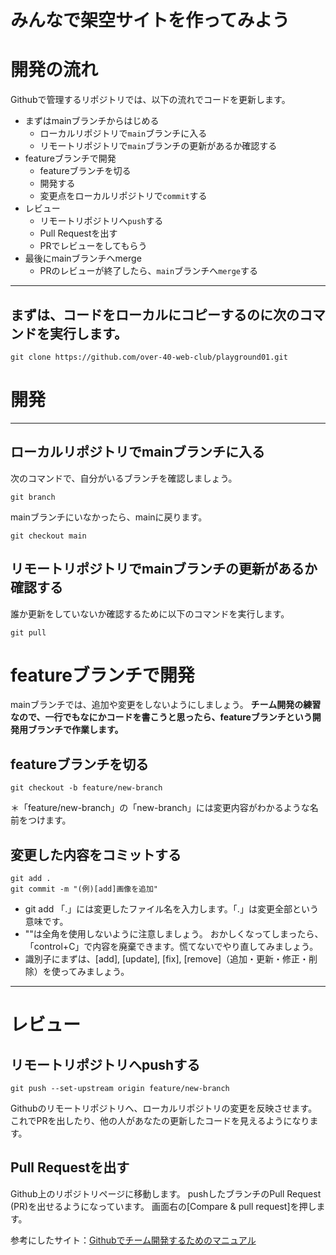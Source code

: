 # みんなで架空サイトを作ってみよう

# 開発の流れ

Githubで管理するリポジトリでは、以下の流れでコードを更新します。

* まずはmainブランチからはじめる
    * ローカルリポジトリで`main`ブランチに入る
    * リモートリポジトリで`main`ブランチの更新があるか確認する
* featureブランチで開発
    * featureブランチを切る
    * 開発する
    * 変更点をローカルリポジトリで`commit`する
* レビュー
    * リモートリポジトリへ`push`する
    * Pull Requestを出す
    * PRでレビューをしてもらう
* 最後にmainブランチへmerge
    * PRのレビューが終了したら、`main`ブランチへ`merge`する

---------
## まずは、コードをローカルにコピーするのに次のコマンドを実行します。

```
git clone https://github.com/over-40-web-club/playground01.git
```

# 開発
---------
## ローカルリポジトリでmainブランチに入る
次のコマンドで、自分がいるブランチを確認しましょう。
```
git branch
```

mainブランチにいなかったら、mainに戻ります。
```
git checkout main
```

## リモートリポジトリでmainブランチの更新があるか確認する
誰か更新をしていないか確認するために以下のコマンドを実行します。
```
git pull
```

# featureブランチで開発

mainブランチでは、追加や変更をしないようにしましょう。
**チーム開発の練習なので、一行でもなにかコードを書こうと思ったら、featureブランチという開発用ブランチで作業します。**

## featureブランチを切る

```
git checkout -b feature/new-branch
```
＊「feature/new-branch」の「new-branch」には変更内容がわかるような名前をつけます。

## 変更した内容をコミットする

```
git add .
git commit -m "(例)[add]画像を追加"
```
- git add 「.」には変更したファイル名を入力します。「.」は変更全部という意味です。
- ""は全角を使用しないように注意しましょう。
おかしくなってしまったら、「control+C」で内容を廃棄できます。慌てないでやり直してみましょう。
- 識別子にまずは、[add], [update], [fix], [remove]（追加・更新・修正・削除）を使ってみましょう。


----
# レビュー

## リモートリポジトリへpushする
```
git push --set-upstream origin feature/new-branch
```


Githubのリモートリポジトリへ、ローカルリポジトリの変更を反映させます。
これでPRを出したり、他の人があなたの更新したコードを見えるようになります。

## Pull Requestを出す
Github上のリポジトリページに移動します。
pushしたブランチのPull Request (PR)を出せるようになっています。
画面右の[Compare & pull request]を押します。



参考にしたサイト：[Githubでチーム開発するためのマニュアル](https://qiita.com/siida36/items/880d92559af9bd245c34)
